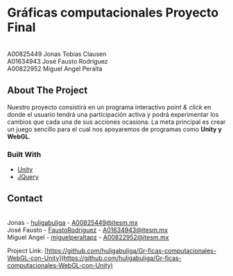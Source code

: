 # Gráficas computacionales Proyecto Final

<br> A00825449 Jonas Tobias Clausen
<br> A01634943 José Fausto Rodriguez
<br> A00822952 Miguel Angel Peralta




<!-- ABOUT THE PROJECT -->
## About The Project

Nuestro proyecto consistirá en un programa interactivo *point & click* en donde el usuario tendrá una participación activa y podrá experimentar los cambios que cada una de sus acciones ocasiona. La meta principal es crear un juego sencillo para el cual nos apoyaremos de programas como **Unity y WebGL**.


<!-- Built With -->
### Built With 
* [Unity](https://docs.unity3d.com/Manual/index.html)
* [JQuery](https://get.webgl.org/)






<!-- CONTACT -->
## Contact

<br> Jonas - [huligabuliga](https://github.com/huligabuliga) - A00825449@itesm.mx
<br> José Fausto - [FaustoRodriguez](https://github.com/FaustoRodriguez) - A01634943@itesm.mx
<br> Miguel Angel - [miguelperaltapz](https://github.com/miguelperaltapz) - A00822952@itesm.mx


Project Link: [https://github.com/huligabuliga/Gr-ficas-computacionales-WebGL-con-Unity](https://github.com/huligabuliga/Gr-ficas-computacionales-WebGL-con-Unity) 
